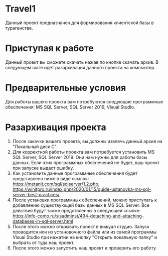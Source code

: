# Travel1
Данный проект предназначен для формирования клиентской базы в турагенстве.

# Приступая к работе
Данный проект вы сможете скачать нажав по кнопке скачать архив. 
В следующем шаге идёт разархивация данного проекта на компьютер.

# Предварительные условия
Для работы вашего проекта вам потребуются следующие программные обеспечения: MS SQL Server, SQL Server 2019, Visual Studio.

# Разархивация проекта
1. После закачки вашего проекта, вы должны извлечь данный архив на "Локальный диск С".
2. Для корректной работы проекта вам потребуется установить MS SQL Server, SQL Server 2019. Они нам нужны для работы базы данных. Если этих программных обеспечений не будет, ваш проект при запуске выдаст ошибку.
3. Как установить данные программные обеспечения будет представлено ниже в виде ссылок:
https://metanit.com/sql/sqlserver/1.2.php,  
https://winitpro.ru/index.php/2020/01/15/guide-ustanovka-ms-sql-server-best-practices/
4. После установки программных обеспечений, можно приступать к добавлению существующей базы данных в MS SQL Server.
Все действия будут также предствленны в следующей ссылке:
https://info-comp.ru/sisadminst/494-detaching-and-attaching-databases-in-sql-server.html
5. После этого можно открывать проект в вижуал студио. Запуск проводится или из установочного файла или из самой программы Visual Studio при нажатии на кнопку "Открыть локальную папку" и выбрать от туда наш проект.
6. После этого можно запустить наш проект и проверить его работу.
